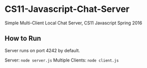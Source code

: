 # CS11-Javascript-Chat-Server
Simple Multi-Client Local Chat Server, CS11 Javascript Spring 2016

## How to Run

Server runs on port 4242 by default.

Server: `node server.js`
Multiple Clients: `node client.js`
